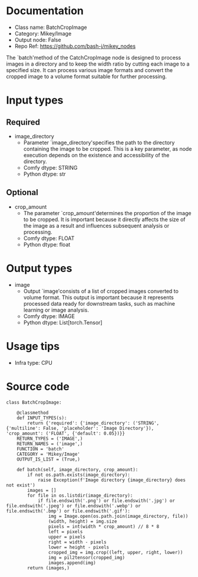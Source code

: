 # Documentation
- Class name: BatchCropImage
- Category: Mikey/Image
- Output node: False
- Repo Ref: https://github.com/bash-j/mikey_nodes

The `batch'method of the CatchCropImage node is designed to process images in a directory and to keep the width ratio by cutting each image to a specified size. It can process various image formats and convert the cropped image to a volume format suitable for further processing.

# Input types
## Required
- image_directory
    - Parameter `image_directory'specifies the path to the directory containing the image to be cropped. This is a key parameter, as node execution depends on the existence and accessibility of the directory.
    - Comfy dtype: STRING
    - Python dtype: str
## Optional
- crop_amount
    - The parameter `crop_amount'determines the proportion of the image to be cropped. It is important because it directly affects the size of the image as a result and influences subsequent analysis or processing.
    - Comfy dtype: FLOAT
    - Python dtype: float

# Output types
- image
    - Output `image'consists of a list of cropped images converted to volume format. This output is important because it represents processed data ready for downstream tasks, such as machine learning or image analysis.
    - Comfy dtype: IMAGE
    - Python dtype: List[torch.Tensor]

# Usage tips
- Infra type: CPU

# Source code
```
class BatchCropImage:

    @classmethod
    def INPUT_TYPES(s):
        return {'required': {'image_directory': ('STRING', {'multiline': False, 'placeholder': 'Image Directory'}), 'crop_amount': ('FLOAT', {'default': 0.05})}}
    RETURN_TYPES = ('IMAGE',)
    RETURN_NAMES = ('image',)
    FUNCTION = 'batch'
    CATEGORY = 'Mikey/Image'
    OUTPUT_IS_LIST = (True,)

    def batch(self, image_directory, crop_amount):
        if not os.path.exists(image_directory):
            raise Exception(f'Image directory {image_directory} does not exist')
        images = []
        for file in os.listdir(image_directory):
            if file.endswith('.png') or file.endswith('.jpg') or file.endswith('.jpeg') or file.endswith('.webp') or file.endswith('.bmp') or file.endswith('.gif'):
                img = Image.open(os.path.join(image_directory, file))
                (width, height) = img.size
                pixels = int(width * crop_amount) // 8 * 8
                left = pixels
                upper = pixels
                right = width - pixels
                lower = height - pixels
                cropped_img = img.crop((left, upper, right, lower))
                img = pil2tensor(cropped_img)
                images.append(img)
        return (images,)
```